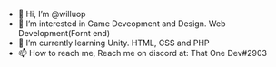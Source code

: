 - 👋 Hi, I’m @willuop
- 👀 I’m interested in Game Deveopment and Design. Web Development(Fornt end) 
- 🌱 I’m currently learning Unity. HTML, CSS and PHP
- 📫 How to reach me, Reach me on discord at: That One Dev#2903
